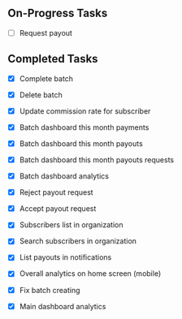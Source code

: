 ## On-Progress Tasks

- [ ] Request payout

## Completed Tasks

- [x] Complete batch
- [x] Delete batch
- [x] Update commission rate for subscriber
- [x] Batch dashboard this month payments
- [x] Batch dashboard this month payouts
- [x] Batch dashboard this month payouts requests

- [x] Batch dashboard analytics
- [x] Reject payout request
- [x] Accept payout request
- [x] Subscribers list in organization
- [x] Search subscribers in organization
- [x] List payouts in notifications
- [x] Overall analytics on home screen (mobile)
- [x] Fix batch creating
- [x] Main dashboard analytics
